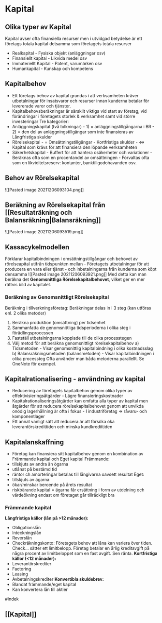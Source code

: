 # Kapital
## Olika typer av Kapital
Kapital avser ofta finansiella resurser men i utvidgad betydelse är ett företags totala kapital detsamma som företagets totala resurser
- Realkapital
		- Fysiska objekt (anläggningar osv)
- Finansiellt kapital
		- Likvida medel osv
- Immateriellt Kapital
		- Patent, varumärken osv
- Humankapital
		- Kunskap och kompetens

## Kapitalbehov
- Ett företags behov av kapital grundas i att verksamheten kräver utbetalningar för insatsvaror och resurser innan kunderna betalar för levererade varor och tjänster. 
- Kapitalbehovsberäkningar är särskilt viktiga vid start av företag, vid förändringar i företagets storlek & verksamhet samt vid större investeringar
Tre kategorier:
- Anläggningskapital  (två tolkningar)
		- 1) = anläggningstillgångarna i BR
		- 2) = den del av anläggningstillgångar som inte finansieras av Långfristiga skulder
- Rörelsekapital
		- = Omsättningstillgångar - Kortfristiga skulder
		- <=> Kapital som krävs för att finansiera den löpande verksamheten
- Säkerhetskapital
		- Buffert för att hantera osäkerheter och variationer
		- Beräknas ofta som en procentandel av omsättningen
		- Förvaltas ofta som en likviditetsreserv: kontanter, banktillgodohavanden osv.
		
## Behov av Rörelsekapital 
![[Pasted image 20211206093104.png]]

## Beräkning av Rörelsekapital från [[Resultaträkning och Balansräkning|Balansräkning]]
![[Pasted image 20211206093519.png]]

## Kassacykelmodellen
Förklarar kapitalbindningen i omsättningstillgångar och behovet av rörelseapital utifrån tidspunkten mellan 
	- Företagets utbetalningar för att producera en vara eller tjänst
	- och inbetalningarna från kunderna som köpt densamma
![[Pasted image 20211206093921.png]]
Med detta kan man beräkna det **Genomsnittliga Rörelsekapitalbehovet**, vilket ger en mer rättvis bild av kapitalet.

### Beräkning av Genomsnittligt Rörelsekapital
Beräkning i tillverkningsföretag:
Beräkningar delas in i 3 steg (kan utföras enl. 2 olika metoder)
1. Beräkna produktion (omsättning) per tidsenhet
2. Sammanfatta de genomsnittliga tidsperioderna i olika steg i förädlingsprocessen 
3. Fastställ utbetalningarna kopplade till de olika processtegen 
4. Välj metod för att beräkna genomsnittligt rörelsekapitalbehov
		a) Tidsmetoden
				- Visar genomsnittlig kapitalbindning i olika kostnadsslag
		b) Balansräkningsmetoden (balansmetoden)
				- Visar kapitalbindningen i olika processteg
Ofta använder man båda metoderna parallellt.
Se OneNote för exempel. 

## Kapitalrationalisering - användning av kapital
- Reducering av företagets kapitalbehov genom olika typer av effektivisieringsåtgärder
		- Lägre finansieringskostnader 
- Kapitalrationaliseringsåtgärder kan omfatta alla typer av kapital men åtgärder för att reducera rörelsekapitalbehovet genom att unvikda onödig lagerhållning är ofta i fokus
		- I industriföretag => råvaru- och komponentlager
- Ett annat vanligt sätt att reducera är att försöka öka leverantörskredittiden och minska kundkredittiden

## Kapitalanskaffning
- Företag kan finansiera sitt kapitalbehov genom en kombination av Främmande kapital och Eget kapital
Främmande:
- tillskjuts av andra än ögarna
- utlånat på bestämd tid
- räntor ch amorteringar betalas till långivarna oavsett resultat
Eget:
- tillskjuts av ägarna
- ökar/minskar beroende på årets resultat
- riskbärande kapital = ägarna får ersättning i form av utdelning och värdeökning endast om företaget går tillräckligt bra

### Främmande kapital
**Långfristiga källor (lån på >12 månader):**
- Obligationslån
- Inteckningslån
- Reverslån
- Checkräkningskonto: Företagets behov att låna kan variera över tiden. Check... sätter ett limitbelopp. Företag betalar en årlig kreditavgift på några procent av limitbeloppet som en fast avgift. Sen ränta.
**Kortfristiga källor (<12 månader):**
- Leverantörskrediter
- Factoring
- Leasing
- Avbetalningskrediter
**Konvertibla skuldebrev:**
- Blandat främmande/eget kapital 
- Kan konvertera lån till aktier

#indek 



## [[Kapital]]